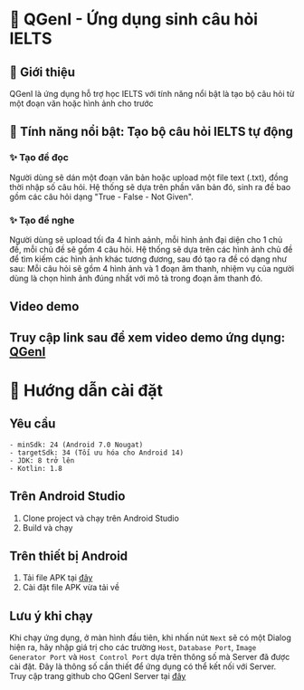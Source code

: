 # 🌟 QGenI - Ứng dụng sinh câu hỏi IELTS
## 📝 Giới thiệu
QGenI là ứng dụng hỗ trợ học IELTS với tính năng nổi bật là tạo bộ câu hỏi từ một đoạn văn hoặc hình ảnh cho trước

## 🎯 Tính năng nổi bật: Tạo bộ câu hỏi IELTS tự động
### ✨ Tạo đề đọc
Người dùng sẽ dán một đoạn văn bản hoặc upload một file text (.txt), đồng thời nhập số câu hỏi. 
Hệ thống sẽ dựa trên phần văn bản đó, sinh ra đề bao gồm các câu hỏi dạng "True - False - Not Given". 

### ✨ Tạo đề nghe
Người dùng sẽ upload tối đa 4 hình aảnh, mỗi hình ảnh đại diện cho 1 chủ đề, mỗi chủ đề sẽ gồm 4 câu hỏi.
Hệ thống sẽ dựa trên các hình ảnh chủ đề để tìm kiếm các hình ảnh khác tương đương, sau đó tạo ra đề có dạng như sau:
Mỗi câu hỏi sẽ gồm 4 hình ảnh và 1 đoạn âm thanh, nhiệm vụ của người dùng là chọn hình ảnh đúng nhất với mô tả 
trong đoạn âm thanh đó.

## Video demo
Truy cập link sau để xem video demo ứng dụng: [QGenI](https://www.youtube.com/watch?v=fwUJMB63fGw)
---

# 🚀 Hướng dẫn cài đặt
## Yêu cầu
    - minSdk: 24 (Android 7.0 Nougat)
    - targetSdk: 34 (Tối ưu hóa cho Android 14)
    - JDK: 8 trở lên
    - Kotlin: 1.8 
## Trên Android Studio

1. Clone project và chạy trên Android Studio
2. Build và chạy 
                   
##  Trên thiết bị Android
1. Tải file APK tại [đây](https://github.com/LuongManhLinh/QGenI/releases/tag/QGenI)
2. Cài đặt file APK vừa tải về

## Lưu ý khi chạy
Khi chạy ứng dụng, ở màn hình đầu tiên, khi nhấn nút `Next` sẽ có một Dialog hiện ra, hãy nhập giá trị 
cho các trường `Host`, `Database Port`, `Image Generator Port` và `Host Control Port` dựa trên thông số mà 
Server đã được cài đặt. Đây là thông số cần thiết để ứng dụng có thể kết nối với Server.
Truy cập trang github cho QGenI Server tại [đây](https://github.com/LuongManhLinh/QGenI_Server)

